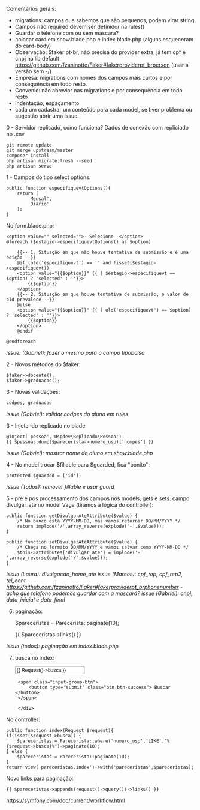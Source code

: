 Comentários gerais:

 - migrations: campos que sabemos que são pequenos, podem virar string
 - Campos não required devem ser definidor na rules()
 - Guardar o telefone com ou sem máscara? 
 - colocar card em show.blade.php e index.blade.php (alguns esqueceram do card-body)
 - Observação: $faker pt-br, não precisa do provider extra, 
já tem cpf e cnpj na lib default
https://github.com/fzaninotto/Faker#fakerproviderpt_brperson (usar a versão sem -/)
 - Empresa: migrations com nomes dos campos mais curtos e por consequência em todo resto.
 - Convenio: não abreviar nas migrations e por consequência em todo resto
 - indentação, espaçamento
 - cada um cadastrar um conteúdo para cada model, se tiver problema ou sugestão abrir uma issue.
 
0 - Servidor replicado, como funciona?
Dados de conexão com repliciado no .env

    git remote update
    git merge upstream/master
    composer install
    php artisan migrate:fresh --seed
    php artisan serve

1 - Campos do tipo select options:

    public function especifiquevtOptions(){
        return [
            'Mensal',
            'Diário'
        ];
    }

No form.blade.php:

    <option value="" selected="">- Selecione -</option>
    @foreach ($estagio->especifiquevtOptions() as $option)
    
        {{-- 1. Situação em que não houve tentativa de submissão e é uma edição --}}
        @if (old('especifiquevt') == '' and !isset($estagio->especifiquevt))
        <option value="{{$option}}" {{ ( $estagio->especifiquevt == $option) ? 'selected' : ''}}>
            {{$option}}
        </option>
        {{-- 2. Situação em que houve tentativa de submissão, o valor de old prevalece --}}
        @else
        <option value="{{$option}}" {{ ( old('especifiquevt') == $option) ? 'selected' : ''}}>
            {{$option}}
        </option>
        @endif
        
    @endforeach

*issue: (Gabriel): fazer o mesmo para o campo tipobolsa*

2 - Novos métodos do $faker: 

    $faker->docente();
    $faker->graduacao();

3 - Novas validações:

    codpes, graduacao

*issue (Gabriel): validar codpes do aluno em rules*

3 - Injetando replicado no blade:

    @inject('pessoa','Uspdev\Replicado\Pessoa')
    {{ $pessoa::dump($parecerista->numero_usp)['nompes'] }}

*issue (Gabriel): mostrar nome do aluno em show.blade.php*

4 - No model trocar $fillable para $guarded, fica "bonito":

    protected $guarded = ['id'];

*issue (Todos): remover fillable e usar guard*

5 - pré e pós processamento dos campos nos models, gets e sets.
campo divulgar_ate no model Vaga (tiramos a lógica do controller):

    public function getDivulgarAteAttribute($value) {
        /* No banco está YYYY-MM-DD, mas vamos retornar DD/MM/YYYY */
        return implode('/',array_reverse(explode('-',$value)));
    }

    public function setDivulgarAteAttribute($value) {
        /* Chega no formato DD/MM/YYYY e vamos salvar como YYYY-MM-DD */
        $this->attributes['divulgar_ate'] = implode('-',array_reverse(explode('/',$value)));
    }

*issue (Laura): divulgacao_home_ate*
*issue (Marcos): cpf_rep, cpf_rep2, tel_cont https://github.com/fzaninotto/Faker#fakerproviderpt_brphonenumber - acho que telefone podemos guardar com a mascará?*
*issue (Gabriel): cnpj, data_inicial e data_final*

6. paginação:

    $pareceristas = Parecerista::paginate(10);

    {{ $pareceristas->links() }}


*issue (todos): paginação em index.blade.php*

7. busca no index:

    <form method="get" action="/pareceristas">
    <div class="row">
        <div class=" col-sm input-group">
        <input type="text" class="form-control" name="busca" value="{{ Request()->busca }}">

        <span class="input-group-btn">
            <button type="submit" class="btn btn-success"> Buscar </button>
        </span>

        </div>
    </div>
    </form>

No controller:

    public function index(Request $request){
    if(isset($request->busca)) {
        $pareceristas = Parecerista::where('numero_usp','LIKE',"%{$request->busca}%")->paginate(10);
    } else {
        $pareceristas = Parecerista::paginate(10);
    }
    return view('pareceristas.index')->with('pareceristas',$pareceristas);

Novo links para paginação:

    {{ $pareceristas->appends(request()->query())->links() }}

https://symfony.com/doc/current/workflow.html


